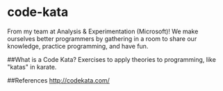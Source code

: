 # code-kata

From my team at Analysis & Experimentation (Microsoft)!
We make ourselves better programmers by gathering in a room to share our knowledge, practice programming, and have fun. 

##What is a Code Kata?
Exercises to apply theories to programming, like "katas" in karate.

##References
http://codekata.com/
